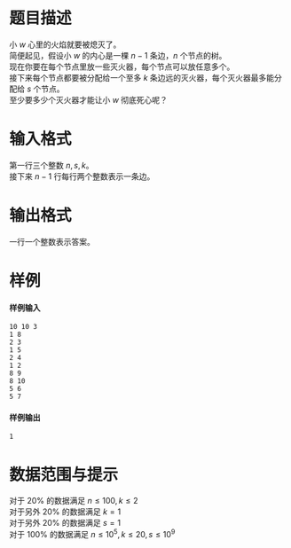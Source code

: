 
# 题目描述

小 $w$ 心里的火焰就要被熄灭了。  
简便起见，假设小 $w$ 的内心是一棵 $n − 1$ 条边，$n$ 个节点的树。  
现在你要在每个节点里放一些灭火器，每个节点可以放任意多个。  
接下来每个节点都要被分配给一个至多 $k$ 条边远的灭火器，每个灭火器最多能分配给 $s$ 个节点。  
至少要多少个灭火器才能让小 $w$ 彻底死心呢？

# 输入格式

第一行三个整数 $n, s, k$。  
接下来 $n − 1$ 行每行两个整数表示一条边。

# 输出格式

一行一个整数表示答案。

# 样例

#### 样例输入
```plain
10 10 3
1 8
2 3
1 5
2 4
1 2
8 9
8 10
5 6
5 7
```

#### 样例输出
```plain
1
```


# 数据范围与提示

对于 20% 的数据满足 $n \le 100,k \le 2$  
对于另外 20% 的数据满足 $k = 1$  
对于另外 20% 的数据满足 $s = 1$  
对于 100% 的数据满足 $n \le 10^5, k \le 20, s \le 10^9$

